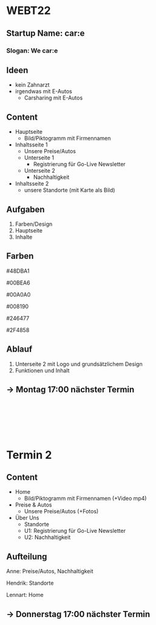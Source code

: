 # WEBT22

## Startup Name: car:e

### Slogan: We car:e

## Ideen

-   kein Zahnarzt
-   irgendwas mit E-Autos
    -   Carsharing mit E-Autos

## Content

-   Hauptseite
    -   Bild/Piktogramm mit Firmennamen
-   Inhaltsseite 1
    -   Unsere Preise/Autos
    -   Unterseite 1
        -   Registrierung für Go-Live Newsletter
    -   Unterseite 2
        -   Nachhaltigkeit
-   Inhaltsseite 2
    -   unsere Standorte (mit Karte als Bild)

## Aufgaben

1. Farben/Design
2. Hauptseite
3. Inhalte

## Farben

#48DBA1

#00BEA6

#00A0A0

#008190

#246477

#2F4858

## Ablauf

1. Unterseite 2 mit Logo und grundsätzlichem Design
2. Funktionen und Inhalt

## -> Montag 17:00 nächster Termin

<br><br><br><br><br>

# Termin 2

## Content

-   Home
    -   Bild/Piktogramm mit Firmennamen (+Video mp4)
-   Preise & Autos
    -   Unsere Preise/Autos (+Fotos)
-   Über Uns
    -   Standorte
    -   U1: Registrierung für Go-Live Newsletter
    -   U2: Nachhaltigkeit

## Aufteilung

Anne: Preise/Autos, Nachhaltigkeit

Hendrik: Standorte

Lennart: Home

## -> Donnerstag 17:00 nächster Termin
